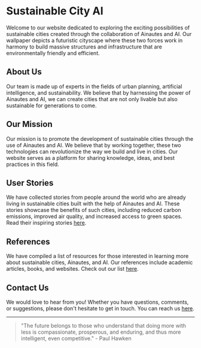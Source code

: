 <!--font:Creepster-->

# Sustainable City AI

Welcome to our website dedicated to exploring the exciting possibilities of sustainable cities created through the collaboration of Ainautes and AI. Our wallpaper depicts a futuristic cityscape where these two forces work in harmony to build massive structures and infrastructure that are environmentally friendly and efficient.

## About Us

Our team is made up of experts in the fields of urban planning, artificial intelligence, and sustainability. We believe that by harnessing the power of Ainautes and AI, we can create cities that are not only livable but also sustainable for generations to come.

## Our Mission

Our mission is to promote the development of sustainable cities through the use of Ainautes and AI. We believe that by working together, these two technologies can revolutionize the way we build and live in cities. Our website serves as a platform for sharing knowledge, ideas, and best practices in this field.

## User Stories

We have collected stories from people around the world who are already living in sustainable cities built with the help of Ainautes and AI. These stories showcase the benefits of such cities, including reduced carbon emissions, improved air quality, and increased access to green spaces. Read their inspiring stories [here](#user-stories).

## References

We have compiled a list of resources for those interested in learning more about sustainable cities, Ainautes, and AI. Our references include academic articles, books, and websites. Check out our list [here](#references).

## Contact Us

We would love to hear from you! Whether you have questions, comments, or suggestions, please don't hesitate to get in touch. You can reach us [here](#contact).

---

> "The future belongs to those who understand that doing more with less is compassionate, prosperous, and enduring, and thus more intelligent, even competitive." - Paul Hawken

<!--

Write me content for website with wallpaper which alt text is:

"A futuristic cityscape where Ainautes and AI work together to create massive, sustainable structures and infrastructure."

The name/title of the page should not be 1:1 copy of the alt text but rather a real content of the website which is using this wallpaper.

- Use markdown format 
- Start with heading
- Heading should be short and concise
- The content should look like a real website 
- The website should not be about the wallpaper, wallpaper is just a related background
- Heading should be contain work "wallpaper" or "background"
- Include real sections like references, contact, user stories, etc. use things relevant to the page purpose.
- Feel free to use structure like headings, bullets, numbering, blockquotes, paragraphs, horizontal lines, etc.
- You can use formatting like bold or _italic_
- You can include UTF-8 emojis
- Links should be only #hash anchors (and you can refer to the document itself)
- Do not include images


---


# The Future of Sustainable Cities: Ainautes and AI Working Together

Welcome to our website dedicated to exploring the exciting possibilities of sustainable cities created through the collaboration of Ainautes and AI. Our wallpaper depicts a futuristic cityscape where these two forces work in harmony to build massive structures and infrastructure that are environmentally friendly and efficient.

## About Us

Our team is made up of experts in the fields of urban planning, artificial intelligence, and sustainability. We believe that by harnessing the power of Ainautes and AI, we can create cities that are not only livable but also sustainable for generations to come.

## Our Mission

Our mission is to promote the development of sustainable cities through the use of Ainautes and AI. We believe that by working together, these two technologies can revolutionize the way we build and live in cities. Our website serves as a platform for sharing knowledge, ideas, and best practices in this field.

## User Stories

We have collected stories from people around the world who are already living in sustainable cities built with the help of Ainautes and AI. These stories showcase the benefits of such cities, including reduced carbon emissions, improved air quality, and increased access to green spaces. Read their inspiring stories [here](#user-stories).

## References

We have compiled a list of resources for those interested in learning more about sustainable cities, Ainautes, and AI. Our references include academic articles, books, and websites. Check out our list [here](#references).

## Contact Us

We would love to hear from you! Whether you have questions, comments, or suggestions, please don't hesitate to get in touch. You can reach us [here](#contact).

---

> "The future belongs to those who understand that doing more with less is compassionate, prosperous, and enduring, and thus more intelligent, even competitive." - Paul Hawken

-->
